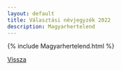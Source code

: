 ```yaml
---
layout: default
title: Választási névjegyzék 2022
description: Magyarhertelend
---
```


{% include Magyarhertelend.html %}

[Vissza](./)
